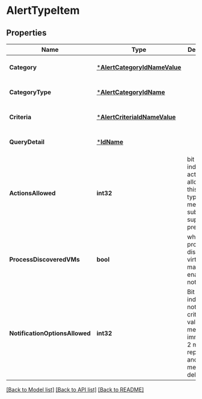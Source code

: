 # AlertTypeItem

## Properties
Name | Type | Description | Notes
------------ | ------------- | ------------- | -------------
**Category** | [***AlertCategoryIdNameValue**](AlertCategoryIdNameValue.md) |  | [optional] [default to null]
**CategoryType** | [***AlertCategoryIdName**](AlertCategoryIdName.md) |  | [optional] [default to null]
**Criteria** | [***AlertCriteriaIdNameValue**](AlertCriteriaIdNameValue.md) |  | [optional] [default to null]
**QueryDetail** | [***IdName**](IdName.md) |  | [optional] [default to null]
**ActionsAllowed** | **int32** | bit flag indicating actions allowed on this alert type. 128 means subscription support is present. | [optional] [default to null]
**ProcessDiscoveredVMs** | **bool** | whether process discovered virtual machines enabled or not | [optional] [default to false]
**NotificationOptionsAllowed** | **int32** | Bit flag indicating notification criteria value. 1 means immediate, 2 means repeated and 8 means delayed | [optional] [default to null]

[[Back to Model list]](../README.md#documentation-for-models) [[Back to API list]](../README.md#documentation-for-api-endpoints) [[Back to README]](../README.md)

